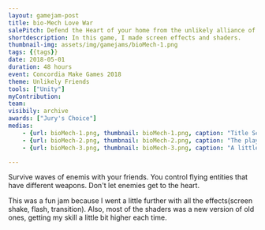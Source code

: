 ```yaml
---
layout: gamejam-post
title: bio-Mech Love War
salePitch: Defend the Heart of your home from the unlikely alliance of mechs and bios!
shortdescription: In this game, I made screen effects and shaders.
thumbnail-img: assets/img/gamejams/bioMech-1.png
tags: {{tags}}
date: 2018-05-01
duration: 48 hours
event: Concordia Make Games 2018
theme: Unlikely Friends
tools: ["Unity"]
myContribution: 
team: 
visibily: archive
awards: ["Jury's Choice"]
medias: 
    - {url: bioMech-1.png, thumbnail: bioMech-1.png, caption: "Title Screen."}
    - {url: bioMech-2.png, thumbnail: bioMech-2.png, caption: "The player (in the blue bubble) is still alive!"}
    - {url: bioMech-3.png, thumbnail: bioMech-3.png, caption: "A little bit of chaos."}

---
```

Survive waves of enemis with your friends. You control flying entities that have different weapons. Don't let enemies get to the heart.

This was a fun jam because I went a little further with all the effects(screen shake, flash, transition). Also, most of the shaders was a new version of old ones, getting my skill a little bit higher each time.